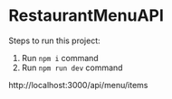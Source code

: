 # RestaurantMenuAPI

Steps to run this project:

1. Run `npm i` command
2. Run `npm run dev` command

http://localhost:3000/api/menu/items
